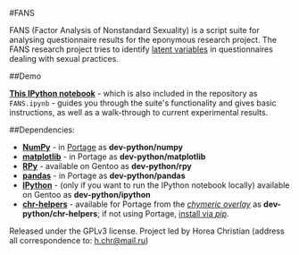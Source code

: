 #FANS

FANS (Factor Analysis of Nonstandard Sexuality) is a script suite for analysing questionnaire results for the eponymous research project.
The FANS research project tries to identify [latent variables](http://en.wikipedia.org/wiki/Latent_variable) in questionnaires dealing with sexual practices.   

##Demo

[**This IPython notebook**](http://nbviewer.ipython.org/github/TheChymera/FANS/blob/master/FANS.ipynb) - which is also included in the repository as ```FANS.ipynb``` - guides you through the suite's functionality and gives basic instructions, as well as a walk-through to current experimental results.

##Dependencies:

* **[NumPy](https://en.wikipedia.org/wiki/Numpy)** - in [Portage](http://en.wikipedia.org/wiki/Portage_(software)) as **dev-python/numpy**
* **[matplotlib](https://en.wikipedia.org/wiki/Matplotlib)** - in Portage as **dev-python/matplotlib**
* **[RPy](http://rpy.sourceforge.net/)** - available on Gentoo as **dev-python/rpy**
* **[pandas](https://en.wikipedia.org/wiki/Pandas_(software))** - in Portage as **dev-python/pandas**
* **[IPython](https://en.wikipedia.org/wiki/Ipython)** - (only if you want to run the IPython notebook locally) available on Gentoo as **dev-python/ipython**
* **[chr-helpers](https://github.com/TheChymera/chr-helpers)** - available for Portage from the *[chymeric overlay](https://github.com/TheChymera/chymeric)* as  **dev-python/chr-helpers**; if not using Portage, [install via *pip*](https://github.com/TheChymera/chr-helpers#install-via-pip).

Released under the GPLv3 license.
Project led by Horea Christian (address all correspondence to: h.chr@mail.ru)
